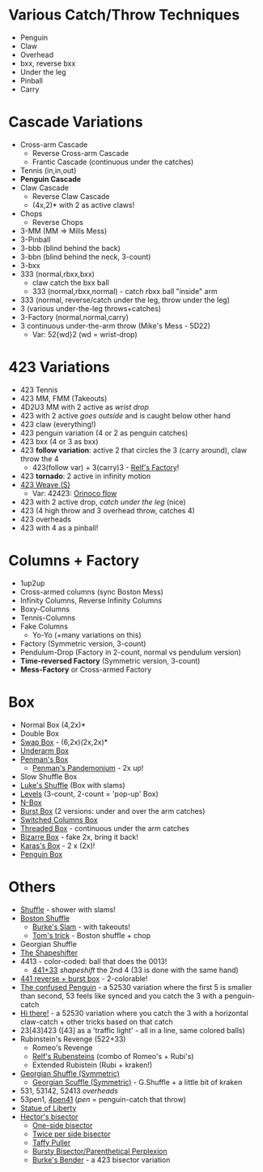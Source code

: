 # Various Catch/Throw Techniques

- Penguin
- Claw
- Overhead
- bxx, reverse bxx
- Under the leg
- Pinball
- Carry

# Cascade Variations

- Cross-arm Cascade
  - Reverse Cross-arm Cascade
  - Frantic Cascade (continuous under the catches)
- Tennis (in,in,out)
- **Penguin Cascade**
- Claw Cascade
  - Reverse Claw Cascade
  - (4x,2)\* with 2 as active claws!
- Chops
  - Reverse Chops
- 3-MM (MM => Mills Mess)
- 3-Pinball
- 3-bbb (blind behind the back)
- 3-bbn (blind behind the neck, 3-count)
- 3-bxx
- 333 (normal,rbxx,bxx)
  - claw catch the bxx ball
  - 333 (normal,rbxx,normal) - catch rbxx ball "inside" arm
- 333 (normal, reverse/catch under the leg, throw under the leg)
- 3 (various under-the-leg throws+catches)
- 3-Factory (normal,normal,carry)
- 3 continuous under-the-arm throw (Mike's Mess - 5D22)
  - Var: 52{wd}2 (wd = wrist-drop)

# 423 Variations

- 423 Tennis
- 423 MM, FMM (Takeouts)
- 4D2U3 MM with 2 active as *wrist drop*
- 423 with 2 active *goes outside* and is caught below other hand
- 423 claw (everything!)
- 423 penguin variation (4 or 2 as penguin catches)
- 423 bxx (4 or 3 as bxx)
- 423 **follow variation**: active 2 that circles the 3 (carry around), claw throw the 4
  - 423(follow var) + 3(carry)3 - [Relf's Factory](http://www.libraryofjuggling.com/Tricks/3balltricks/Relf'sFactory.html)!
- 423 **tornado**: 2 active in infinity motion
- [423 Weave (S)](http://www.libraryofjuggling.com/Tricks/3balltricks/Weave.html)
  - Var: 42423: [Orinoco flow](http://www.libraryofjuggling.com/Tricks/3balltricks/OrinocoFlow.html)
- 423 with 2 active drop, *catch under the leg* (nice)
- 423 (4 high throw and 3 overhead throw, catches 4)
- 423 overheads
- 423 with 4 as a pinball!

# Columns + Factory

- 1up2up
- Cross-armed columns (sync Boston Mess)
- Infinity Columns, Reverse Infinity Columns
- Boxy-Columns
- Tennis-Columns
- Fake Columns
  - Yo-Yo (+many variations on this)
- Factory (Symmetric version, 3-count)
- Pendulum-Drop (Factory in 2-count, normal vs pendulum version)
- **Time-reversed Factory** (Symmetric version, 3-count)
- **Mess-Factory** or Cross-armed Factory

# Box

- Normal Box (4,2x)\*
- Double Box
- [Swap Box](http://www.libraryofjuggling.com/Tricks/3balltricks/SwapBox.html) - (6,2x)(2x,2x)\*
- [Underarm Box](http://www.libraryofjuggling.com/Tricks/3balltricks/UnderarmBox.html)
- [Penman's Box](http://www.libraryofjuggling.com/Tricks/3balltricks/Penman'sBox.html)
  - [Penman's Pandemonium](http://www.libraryofjuggling.com/Tricks/3balltricks/Penman'sPandemonium.html) - 2x up!
- Slow Shuffle Box
- [Luke's Shuffle](http://www.libraryofjuggling.com/Tricks/3balltricks/Luke'sShuffle.html) (Box with slams)
- [Levels](http://www.libraryofjuggling.com/Tricks/3balltricks/Levels.html) (3-count, 2-count = 'pop-up' Box)
- [N-Box](http://www.libraryofjuggling.com/Tricks/3balltricks/N-Box.html)
- [Burst Box](http://www.libraryofjuggling.com/Tricks/3balltricks/BurstBox.html) (2 versions: under and over the arm catches)
- [Switched Columns Box](http://www.libraryofjuggling.com/Tricks/3balltricks/SwitchedBox.html)
- [Threaded Box](http://www.libraryofjuggling.com/Tricks/3balltricks/ThreadedBox.html) - continuous under the arm catches
- [Bizarre Box](http://www.libraryofjuggling.com/Tricks/3balltricks/BizarreBox.html) - fake 2x, bring it back!
- [Karas's Box](http://www.libraryofjuggling.com/Tricks/3balltricks/Karas'Box.html) - 2 x (2x)!
- [Penguin Box](https://www.instagram.com/tv/B-PblMDAD9A)

# Others

- [Shuffle](http://www.libraryofjuggling.com/Tricks/3balltricks/Shuffle.html) - shower with slams!
- [Boston Shuffle](http://www.libraryofjuggling.com/Tricks/3balltricks/BostonShuffle.html)
  - [Burke's Slam](http://www.libraryofjuggling.com/Tricks/3balltricks/Burke'sSlam.html) - with takeouts!
  - [Tom's trick](http://www.libraryofjuggling.com/Tricks/3balltricks/Tom'sTrick.html) - Boston shuffle + chop
- Georgian Shuffle
- [The Shapeshifter](https://www.youtube.com/watch?v=Wrbzlipw0gA)
- 4413 - color-coded: ball that does the 0013!
  - [441+33](https://www.instagram.com/p/B_N0FyTA2qx/) *shapeshift* the 2nd 4 (33 is done with the same hand)
- [441 reverse + burst box](https://youtu.be/J67qbuuZ85I) - 2-colorable!
- [The confused Penguin](https://www.instagram.com/tv/B-FFADRAcWn/) - a 52530 variation where the first 5 is smaller than second, 53 feels like synced and you catch the 3 with a penguin-catch
- [Hi there!](https://www.instagram.com/tv/B-9bbRbgvHc/) - a 52530 variation where you catch the 3 with a horizontal claw-catch + other tricks based on that catch
- 23[43]423 ([43] as a 'traffic light' - all in a line, same colored balls)
- Rubinstein's Revenge (522+33)
  - Romeo's Revenge
  - [Relf's Rubensteins](http://www.libraryofjuggling.com/Tricks/3balltricks/Relf'sRubensteins.html) (combo of Romeo's + Rubi's)
  - Extended Rubistein (Rubi + kraken!)
- [Georgian Shuffle (Symmetric)](https://youtu.be/HgiMI46j0WY?t=307)
  - [Georgian Scuffle (Symmetric)](https://youtu.be/HgiMI46j0WY?t=491) - G.Shuffle + a little bit of kraken
- 531, 53142, 52413 *overheads*
- 53pen1, [4pen41](https://www.instagram.com/p/B-PblMDAD9A) (*pen* = penguin-catch that throw)
- [Statue of Liberty](http://www.libraryofjuggling.com/Tricks/3balltricks/StatueofLiberty.html)
- [Hector's bisector](https://www.youtube.com/watch?v=BQC9Q2wKPsA)
  - [One-side bisector](https://youtu.be/BQC9Q2wKPsA?t=230)
  - [Twice per side bisector](https://youtu.be/BQC9Q2wKPsA?t=241)
  - [Taffy Puller](https://youtu.be/BQC9Q2wKPsA?t=299)
  - [Bursty Bisector/Parenthetical Perplexion](https://youtu.be/QyQ9pNvy4bY?t=24)
  - [Burke's Bender](https://www.instagram.com/p/B_TmCCQgUVs/) - a 423 bisector variation


